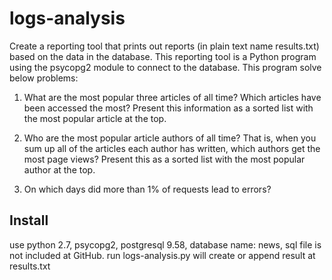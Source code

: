 # logs-analysis
Create a reporting tool that prints out reports (in plain text name results.txt) based on the data in the database. This reporting tool is a Python program using the psycopg2 module to connect to the database.
This program solve below problems:
1. What are the most popular three articles of all time? Which articles have been accessed the most? Present this information as a sorted list with the most popular article at the top.

2. Who are the most popular article authors of all time? That is, when you sum up all of the articles each author has written, which authors get the most page views? Present this as a sorted list with the most popular author at the top.

3. On which days did more than 1% of requests lead to errors?

## Install
use python 2.7, psycopg2, postgresql 9.58, database name: news, sql file is not included at GitHub.
run logs-analysis.py will create or append result at results.txt
